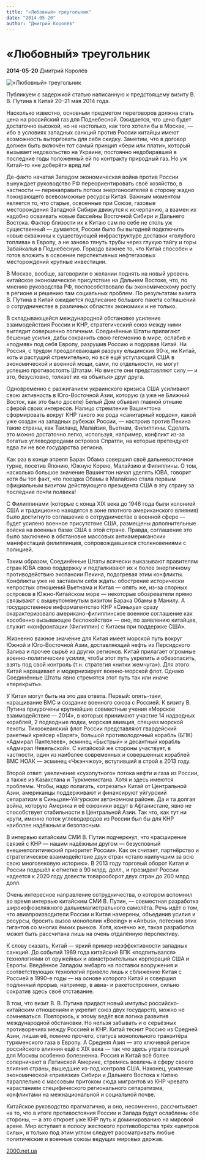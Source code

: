```yaml
---
title: "«Любовный» треугольник"
date: "2014-05-20"
author: "Дмитрий Королёв"
---
```


# «Любовный» треугольник

**2014-05-20** Дмитрий Королёв

![«Любовный» треугольник](http://2000.net.ua/ai/9/99/99682/gazprom.jpg)

Публикуем с задержкой статью написанную к предстоящему визиту В. В. Путина в Китай 20–21 мая 2014 года.

Насколько известно, основным предметом переговоров должна стать цена на российский газ для Поднебесной. Ожидается, что цена будет достаточно высокой, но не настолько, как того хотели бы в Москве, — ибо в условиях западных санкций против России китайцы имеют возможность выторговать для себя скидку. Заметим, что в договор должен быть включён тот самый принцип «бери или плати», который вызывает недовольство на Украине, постоянно недобиравшей в последние годы положенный ей по контракту природный газ. Но уж Китай-то «не доберёт» вряд ли!

Де-факто начатая Западом экономическая война против России вынуждает руководство РФ переориентировать своё хозяйство, в частности — перенаправить потоки энергоносителей в сторону жадно пожирающего всевозможные ресурсы Китая. Важным моментом является то, что старые, освоенные при Союзе, газовые месторождения Западной Сибири движутся к исчерпанию, а взамен их надобно осваивать новые бассейны Восточной Сибири и Дальнего Востока. Фактор близости их к Китаю сам по себе не столь уж существенный — думается, России было бы выгодней подключить новые скважины к существующей инфраструктуре доставки «голубого топлива» в Европу, а не заново тянуть трубы через глухую тайгу и горы Забайкалья в Поднебесную. Гораздо важнее то, что Китай способен и готов вложить в освоение перспективных нефтегазовых месторождений крупные инвестиции.

В Москве, вообще, заговорили о желании поднять на новый уровень китайское экономическое присутствие на Дальнем Востоке, что, по мнению руководства РФ, поспособствовало бы экономическому росту в регионе и решению там социальных проблем. По результатам визита В. Путина в Китай ожидается подписание большого пакета соглашений о сотрудничестве в различных областях экономики и не только.

В складывающейся международной обстановке усиление взаимодействия России и КНР, стратегический союз между ними выглядит совершенно логичным. Соединённые Штаты прилагают бешеные усилия, дабы сохранить свою гегемонию в мире, ослабив и «подмяв» под себя Европу, разрушив Россию и подорвав Китай. Ни Россия, с трудом преодолевающая разруху ельцинских 90-х, ни Китай, хоть и растущий стремительно, но всё ещё уступающий США в экономической и военной мощи, сами, по отдельности, не могут успешно противостоять Штатам. Но вместе они представляют силу — и это, безусловно, толкает их «в объятья» друг друга.

Одновременно с разжиганием украинского кризиса США усиливают свою активность в Юго-Восточной Азии, которую (а уже не Ближний Восток, как это было доселе) Белый Дом объявил главной отныне сферой своих интересов. Налицо стремление Вашингтона сформировать вокруг КНР такого же рода «санитарный кордон», какой уже создан на западных рубежах России, — настроив против Пекина такие страны, как Таиланд, Малайзия, Вьетнам, Филиппины. Сделать это можно достаточно легко, используя, например, конфликт из-за богатых углеводородами островов Спратли, на которые претендуют едва ли не все государства региона.

Как раз в конце апреля Барак Обама совершил своё дальневосточное турне, посетив Японию, Южную Корею, Малайзию и Филиппины. О том, насколько большое значение Вашингтон начал уделять ЮВА, говорит хотя бы тот факт, что поездка Обамы в Малайзию стала первым официальным визитом действующего президента США в эту страну за последние почти полвека!

С Филиппинами (которые с конца XIX века до 1946 года были колонией США и традиционно находятся в зоне плотного американского влияния) было достигнуто соглашение о сотрудничестве в военной сфере — будет усилено военное присутствие США, размещены дополнительные войска на военных базах США в этой стране. Правда, соглашение это было заключено в обстановке массовых антиамериканских манифестаций филиппинцев, сопровождавшихся столкновениями с полицией.

Таким образом, Соединённые Штаты всячески выказывают правителям стран ЮВА свою поддержку и подталкивают их к более энергичному противодействию экспансии Пекина, подогревая этим конфликты. Конфликты уже не заставили себя ждать: обострение исторически непростых отношений Вьетнама и Китая — опять же, из-за спорных островов в Южно-Китайском море — некоторые обозреватели прямо связывают с вышеупомянутым визитом Барака Обамы в Манилу. А государственное информагентство КНР «Синьхуа» сразу охарактеризовало американо-филиппинское военное соглашение как «особенно вызывающее беспокойство» — оно, по заявлению китайцев, служит «конфронтации (Филиппин) с Китаем при поддержке США».

Жизненно важное значение для Китая имеет морской путь вокруг Южной и Юго-Восточной Азии, доставляющий нефть из Персидского Залива и прочее сырьё из других регионов. Китай прилагает огромные военно-политические усилия, чтобы этот путь укрепить и обезопасить, взять под свой контроль (т.н. стратегия «нитки жемчуга»). Для этого Китай наращивает и модернизирует военно-морской флот. Однако Соединённые Штаты явно стремятся этот путь так или иначе «перекрыть».

У Китая могут быть на это два ответа. Первый: опять-таки, наращивание ВМС и создание военного союза с Россией. К визиту В. Путина приурочены крупнейшие совместные учения «Морское взаимодействие — 2014», в которых принимают участие 14 надводных кораблей, 2 подводные лодки, морская авиация, спецназ морской пехоты. Тихоокеанский флот России представляют гвардейский ракетный крейсер «Варяг», большой противолодочный корабль (БПК) «Адмирал Пантелеев», эсминец «Быстрый» и десантный корабль «Адмирал Невельской». С китайской же стороны участвует, в частности, один из наиболее современных и совершенных кораблей ВМС НОАК — эсминец «Чжэнчжоу», вступивший в строй в 2013 году.

Второй ответ: увеличение «сухопутного» потока нефти и газа из России, а также из Казахстана и Туркменистана. Хотя и здесь имеются проблемы. Чтобы, надо полагать, «отрезать» Китай от Центральной Азии, американцы поддерживают и финансируют уйгурский сепаратизм в Синьцзян-Уйгурском автономном районе. Да и та долгая война, которую Америка и её союзники ведут в Афганистане, явно не способствует стабильности в Центральной Азии. Так что, как тут ни крути, именно поток углеводородов из России был бы для КНР наиболее надёжным и безопасным.

В интервью китайским СМИ В. Путин подчеркнул, что «расширение связей с КНР — нашим надёжным другом — безусловный внешнеполитический приоритет России». Как он считает, партнёрство и стратегическое взаимодействие двух стран «стало наилучшим за всю свою многовековую историю». В 2013 году торговый оборот Китая и России подошёл к отметке в 90 млрд. долл., и президент России надеется к 2020 году довести товарооборот двух стран до 200 млрд. долл.

Очень интересное направление сотрудничества, о котором вспомнил во время интервью китайским СМИ В. Путин, — совместная разработка широкофюзеляжного дальнемагистрального самолёта. Речь идёт о том, что авиапроизводители России и Китая намерены, объединив усилия и ресурсы, бросить вызов монополии «Boeing» и «Airbus», потеснив этих гигантов со многих ёмких рынков. Хотя, конечно же, такая разработка может быть рассчитана лишь на очень отдалённую перспективу.

К слову сказать, Китай — яркий пример неэффективности западных санкций. До событий 1989 года китайский ВПК «подпитывался» технологиями от оружейных и авиастроительных корпораций США и Европы. Введённое Западом эмбарго на поставки вооружения и соответствующих технологий привело лишь к сближению Китая с Россией в 1990-е годы — на основе которого Китай и совершил подлинный прорыв, например, в авиа- и ракетостроении, сильно сократив здесь своё отставание.

В том, что визит В. В. Путина придаст новый импульс российско-китайским отношениям и укрепит союз двух государств, можно не сомневаться. Повторюсь, к этому ведёт вся логика развития международной обстановки. Но нельзя забывать и о серьёзных противоречиях между Россией и КНР. Китай теснит Россию из Средней Азии, лишая её, помимо прочего, статуса монопольного транзитёра туркменского газа в Европу. А Средняя Азия — это ключевой регион российского влияния ещё с XIX века — так что здесь утрата позиций для Москвы особенно болезненна. Россия и Китай всё более соперничают в Латинской Америке, стремясь вовлечь в сферу своего влияния страны, вышедшие из-под контроля США. Наконец, усиление экономической «привязки» Сибири и Дальнего Востока к Китаю параллельно с массовым притоком сюда мигрантов из КНР чревато нарастанием специфического регионального сепаратизма, конфликтами на межнациональной и социальной почве.

Китайское руководство прагматично, и оно, несомненно, рассчитывает на то, что в итоге противостояния России и Запада будут ослаблены обе стороны, — а это откроет уже КНР путь к доминированию на мировой арене. Мир вступает в полосу жестокого противоборства трёх «центров силы», и только под этим углом следует рассматривать любые политические и военные союзы ведущих мировых держав.

[2000.net.ua](http://2000.net.ua/)